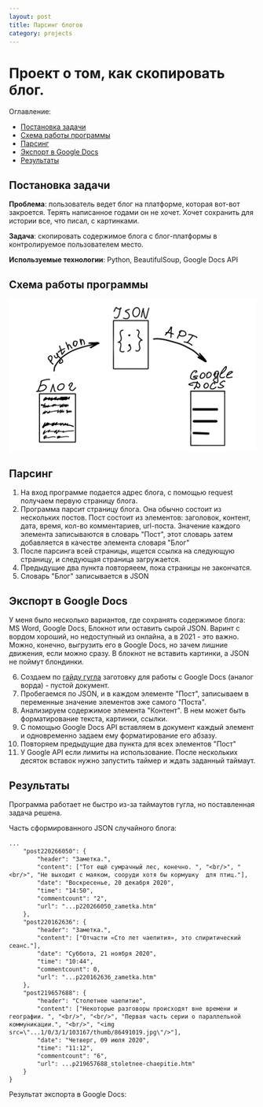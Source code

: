 ```yaml
---
layout: post
title: Парсинг блогов
category: projects
---
```

# Проект о том, как скопировать блог. 


Оглавление: 
- [Постановка задачи](#task)
- [Схема работы программы](#schema)
- [Парсинг](#parsing)
- [Экспорт в Google Docs](#export)
- [Результаты](#result)



## <a name="task">Постановка задачи</a>

**Проблема**: пользователь ведет блог на платформе, которая вот-вот закроется. Терять написанное годами он не хочет. Хочет сохранить для истории все, что писал, с картинками.

**Задача**: скопировать содержимое блога с блог-платформы в контролируемое пользователем место. 

**Используемые технологии**: Python, BeautifulSoup, Google Docs API


## <a name="schema">Схема работы программы</a>

![](../_screenshots/parsing-schema.png)

## <a name="parsing">Парсинг</a>

1. На вход программе подается адрес блога, с помощью request получаем первую страницу блога.
2. Программа парсит страницу блога. Она обычно состоит из нескольких постов. Пост состоит из элементов: заголовок, контент, дата, время, кол-во комментариев, url-поста. Значение каждого элемента записываются в словарь "Пост", этот словарь затем добавляется в качестве элемента словаря "Блог"
3. После парсинга всей страницы, ищется ссылка на следующую страницу, и следующая страница загружается.  
4. Предыдущие два пункта повторяеем, пока страницы не закончатся.
5. Словарь "Блог" записывается в JSON

## <a name="export">Экспорт в Google Docs</a>

У меня было несколько вариантов, где сохранять содержимое блога: MS Word, Google Docs, Блокнот или оставить сырой JSON. Варинт с вордом хороший, но недоступный из онлайна, а в 2021 - это важно. Можно, конечно, выгрузить его в Google Docs, но зачем лишние движения, если можно сразу. В блокнот не вставить картинки, а JSON не поймут блондинки. 

6. Создаем по [гайду гугла](https://developers.google.com/docs/api/quickstart/python#step_3_set_up_the_sample) заготовку для работы с Google Docs (аналог ворда) - пустой документ.
7. Пробегаемся по JSON, и в каждом элементе "Пост", записываем в переменные значение элементов эже самого "Поста". 
8. Анализируем содержимое элемента "Контент". В нем может быть форматирование текста, картинки, ссылки.
9. С помощью Google Docs API вставляем в документ каждый элемент и одновременно задаем ему форматирование его абзазу. 
10. Повторяем предыдущие два пункта для всех элементов "Пост"
11. У Google API если лимиты на использование. После нескольких десяток вставок нужно запустить таймер и ждать заданный таймаут. 


## <a name="result">Результаты</a>
Программа работает не быстро из-за таймаутов гугла, но поставленная задача решена.

Часть сформированного JSON случайного блога:
```
...
    "post220266050": {
        "header": "Заметка.",
        "content": ["Тот ещё сумрачный лес, конечно. ", "<br/>", "<br/>", "Не выходит с маяком, сооруди хотя бы кормушку  для птиц."],
        "date": "Воскресенье, 20 декабря 2020",
        "time": "14:50",
        "commentcount": "2",
        "url": "...p220266050_zametka.htm"
    },
    "post220162636": {
        "header": "Заметка.",
        "content": ["Отчасти «Сто лет чаепития», это спиритический сеанс."],
        "date": "Суббота, 21 ноября 2020",
        "time": "10:44",
        "commentcount": 0,
        "url": "...p220162636_zametka.htm"
    },
    "post219657688": {
        "header": "Столетнее чаепитие",
        "content": ["Некоторые разговоры происходят вне времени и географии. ", "<br/>", "<br/>", "Первая часть серии о параллельной коммуникации.", "<br/>", "<img src=\"...1/0/3/1/103167/thumb/86491019.jpg\"/>"],
        "date": "Четверг, 09 июля 2020",
        "time": "11:12",
        "commentcount": "6",
        "url": ...p219657688_stoletnee-chaepitie.htm"
    }
}
```

Результат экспорта в Google Docs:


